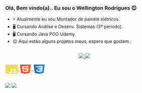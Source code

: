 ### Olá, Bem vindo(a).. Eu sou o Wellington Rodrigues 😊


- ⚡ Atualmente eu sou Montador de painéis elétricos.
- 🖥️ Cursando Análise e Desenv. Sistemas (3º periodo).
- 🖥️ Cursando Java POO Udemy.
- 😉 Aqui estão alguns projetos meus, espero que gostem..
##
<div align="center">
  <a href="https://github.com/wellington-dot">
  <img height="180em" src="https://github-readme-stats.vercel.app/api?username=wellington-dot&show_icons=true&theme=dark&include_all_commits=true&count_private=true"/>
  <img height="130em" src="https://github-readme-stats.vercel.app/api/top-langs/?username=wellington-dot&layout=compact&langs_count=7&theme=dark"/>
</div>
  
<div style="display: inline_block"><br>
  <img align="center" alt="well-Js" height="30" width="40" src="https://raw.githubusercontent.com/devicons/devicon/master/icons/javascript/javascript-plain.svg">
  <img align="center" alt="well-HTML" height="30" width="40" src="https://raw.githubusercontent.com/devicons/devicon/master/icons/html5/html5-original.svg">  
   <img align="center" alt="well-CSS" height="30" width="40" src="https://raw.githubusercontent.com/devicons/devicon/master/icons/css3/css3-original.svg">  
</div>

##
<div>
  <a href="https://instagram.com/wellington_rodg" target="_blank"><img src="https://img.shields.io/badge/-Instagram-%23E4405F?style=for-the-badge&logo=instagram&logoColor=white" target="_blank"></a>
  <a href = "mailto:rwelitin@gmail.com"><img src="https://img.shields.io/badge/-Gmail-%23333?style=for-the-badge&logo=gmail&logoColor=white" target="_blank"></a>
</div>
  
 
